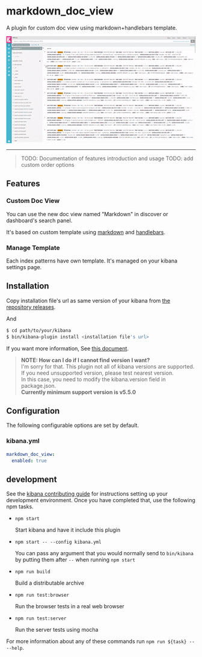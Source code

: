 # markdown_doc_view

A plugin for custom doc view using markdown+handlebars template.

![Demo](demo.gif)

---

> TODO: Documentation of features introduction and usage
> TODO: add custom order options

## Features

### Custom Doc View

You can use the new doc view named "Markdown" in discover or dashboard's search panel.

It's based on custom template using [markdown](https://markdown-it.github.io) and [handlebars](http://handlebarsjs.com).



### Manage Template

Each index patterns have own template. It's managed on your kibana settings page.



## Installation

Copy installation file's url as same version of your kibana from [the repository releases](https://github.com/sw-jung/kibana_markdown_doc_view/releases).

And
```bash
$ cd path/to/your/kibana
$ bin/kibana-plugin install <installation file's url>
```

 If you want more information, See [this document](https://www.elastic.co/guide/en/kibana/current/_installing_plugins.html).

> **NOTE: How can I do if I cannot find version I want?**  
> I'm sorry for that. This plugin not all of kibana versions are supported.  
> If you need unsupported version, please test nearest version.  
> In this case, you need to modify the kibana.version field in package.json.  
> **Currently minimum support version is v5.5.0**

## Configuration

The following configurable options are set by default.

### kibana.yml

```yml
markdown_doc_view:
  enabled: true
```

## development

See the [kibana contributing guide](https://github.com/elastic/kibana/blob/master/CONTRIBUTING.md) for instructions setting up your development environment. Once you have completed that, use the following npm tasks.

  - `npm start`

    Start kibana and have it include this plugin

  - `npm start -- --config kibana.yml`

    You can pass any argument that you would normally send to `bin/kibana` by putting them after `--` when running `npm start`

  - `npm run build`

    Build a distributable archive

  - `npm run test:browser`

    Run the browser tests in a real web browser

  - `npm run test:server`

    Run the server tests using mocha

For more information about any of these commands run `npm run ${task} -- --help`.
